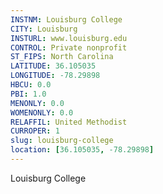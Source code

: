 ```yaml
---
INSTNM: Louisburg College
CITY: Louisburg
INSTURL: www.louisburg.edu
CONTROL: Private nonprofit
ST_FIPS: North Carolina
LATITUDE: 36.105035
LONGITUDE: -78.29898
HBCU: 0.0
PBI: 1.0
MENONLY: 0.0
WOMENONLY: 0.0
RELAFFIL: United Methodist
CURROPER: 1
slug: louisburg-college
location: [36.105035, -78.29898]
---
```

Louisburg College